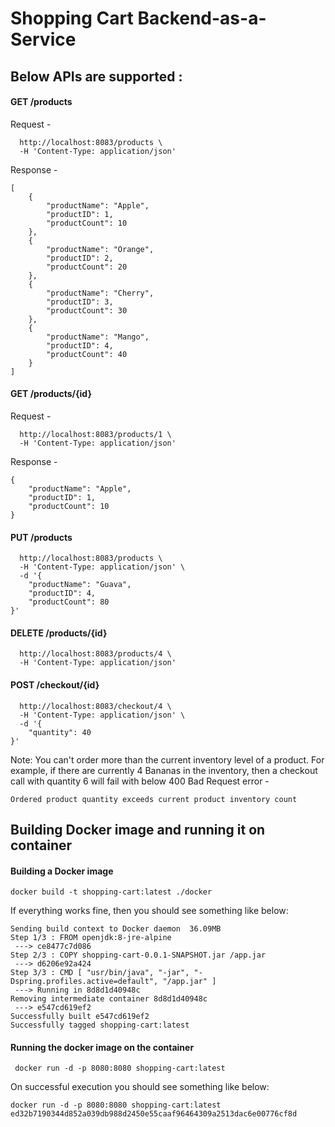 # Shopping Cart Backend-as-a-Service

## Below APIs are supported : 

#### GET /products ###
Request -

```curl -X GET \
  http://localhost:8083/products \
  -H 'Content-Type: application/json'
```
Response -

```
[
    {
        "productName": "Apple",
        "productID": 1,
        "productCount": 10
    },
    {
        "productName": "Orange",
        "productID": 2,
        "productCount": 20
    },
    {
        "productName": "Cherry",
        "productID": 3,
        "productCount": 30
    },
    {
        "productName": "Mango",
        "productID": 4,
        "productCount": 40
    }
]
```

#### GET /products/{id} ###
Request - 

```curl -X GET \
  http://localhost:8083/products/1 \
  -H 'Content-Type: application/json'
```
Response - 

```
{
    "productName": "Apple",
    "productID": 1,
    "productCount": 10
}
```

#### PUT /products ###
```curl -X PUT \
  http://localhost:8083/products \
  -H 'Content-Type: application/json' \
  -d '{
    "productName": "Guava",
    "productID": 4,
    "productCount": 80
}'
```

#### DELETE /products/{id} ###
```curl -X DELETE \
  http://localhost:8083/products/4 \
  -H 'Content-Type: application/json'
```
  
#### POST /checkout/{id} ###
```curl -X POST \
  http://localhost:8083/checkout/4 \
  -H 'Content-Type: application/json' \
  -d '{
    "quantity": 40
}'
```

Note: You can't order more than the current inventory level of a product. For example, if there are currently 4 Bananas in the inventory, then a checkout call with quantity 6 will fail with below 400 Bad Request error -

```
Ordered product quantity exceeds current product inventory count
```

## Building Docker image and running it on container ##
#### Building a Docker image ####
```
docker build -t shopping-cart:latest ./docker
```
If everything works fine, then you should see something like below:

```
Sending build context to Docker daemon  36.09MB
Step 1/3 : FROM openjdk:8-jre-alpine
 ---> ce8477c7d086
Step 2/3 : COPY shopping-cart-0.0.1-SNAPSHOT.jar /app.jar
 ---> d6206e92a424
Step 3/3 : CMD [ "usr/bin/java", "-jar", "-Dspring.profiles.active=default", "/app.jar" ]
 ---> Running in 8d8d1d40948c
Removing intermediate container 8d8d1d40948c
 ---> e547cd619ef2
Successfully built e547cd619ef2
Successfully tagged shopping-cart:latest
```
#### Running the docker image on the container ####
```
 docker run -d -p 8080:8080 shopping-cart:latest
 ```
 On successful execution you should see something like below:
 
 ```
 docker run -d -p 8080:8080 shopping-cart:latest
 ed32b7190344d852a039db988d2450e55caaf96464309a2513dac6e00776cf8d
 ```











